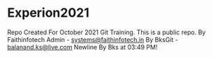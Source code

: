 # Experion2021
Repo Created For October 2021 Git Training.
This is a public repo.
By Faithinfotech Admin - systems@faithinfotech.in
By BksGit - balanand.ks@live.com
Newline
By Bks at 03:49 PM!
